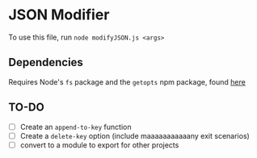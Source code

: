 # JSON Modifier
To use this file, run `node modifyJSON.js <args>` 


## Dependencies
Requires Node's `fs` package and the `getopts` npm package, found [here](https://www.npmjs.com/package/getopts)


## TO-DO
- [ ] Create an  `append-to-key` function
- [ ] Create a `delete-key` option (include maaaaaaaaaaany exit scenarios)
- [ ] convert to a module to export for other projects